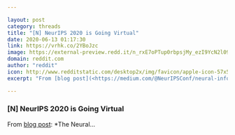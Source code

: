 ```yaml
---

layout: post
category: threads
title: "[N] NeurIPS 2020 is Going Virtual"
date: 2020-06-13 01:17:30
link: https://vrhk.co/2YBoJzc
image: https://external-preview.redd.it/n_rxE7oPTup0rbpsjMy_ezI9YcN2l09SVjrMScoqNgc.jpg?width=160&height=83.7696335079&auto=webp&crop=160:83.7696335079,smart&s=2083e763f0149efe5af80ec64d0ef0fcb672a9c6
domain: reddit.com
author: "reddit"
icon: http://www.redditstatic.com/desktop2x/img/favicon/apple-icon-57x57.png
excerpt: "From [blog post](<https://medium.com/@NeurIPSConf/neural-information-processing-systems-2020-is-going-virtual-6b8e5661f240>): *The Neural..."

---
```


### [N] NeurIPS 2020 is Going Virtual

From [blog post](<https://medium.com/@NeurIPSConf/neural-information-processing-systems-2020-is-going-virtual-6b8e5661f240>): *The Neural...